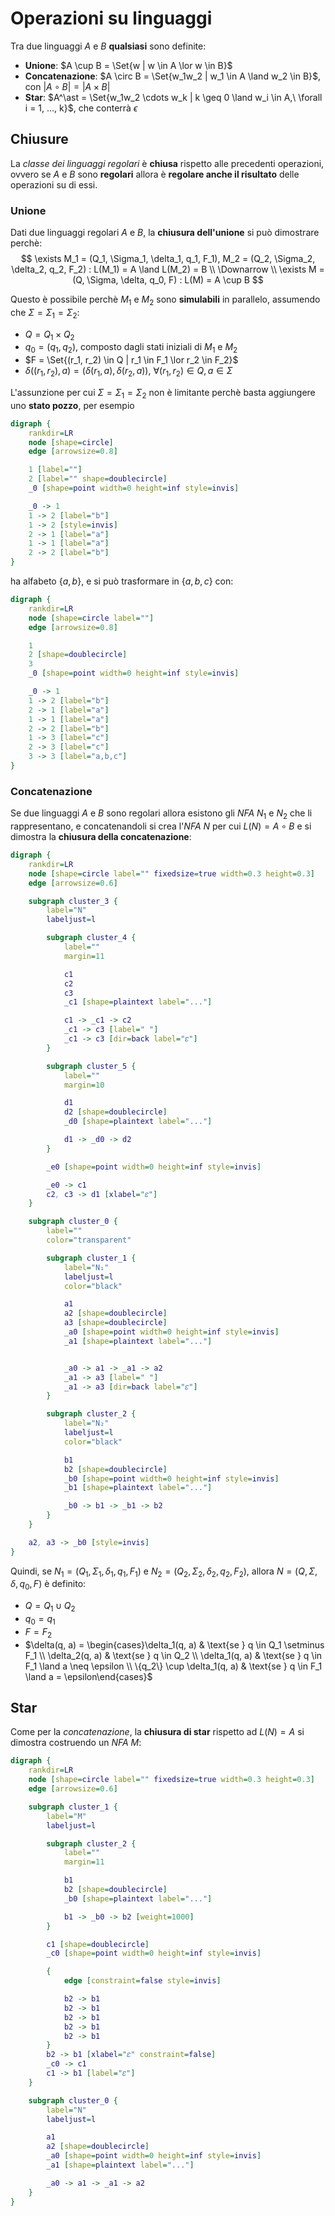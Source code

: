 # Operazioni su linguaggi

Tra due linguaggi $A$ e $B$ **qualsiasi** sono definite:
- **Unione**: $A \cup B = \Set{w | w \in A \lor w \in B}$
- **Concatenazione**: $A \circ B = \Set{w_1w_2 | w_1 \in A \land w_2 \in B}$, con $|A \circ B| = |A \times B|$
- **Star**: $A^\ast = \Set{w_1w_2 \cdots w_k | k \geq 0 \land w_i \in A,\ \forall i = 1, ..., k}$, che conterrà $\epsilon$

## Chiusure

La _classe dei linguaggi regolari_ è **chiusa** rispetto alle precedenti operazioni, ovvero se $A$ e $B$ sono **regolari** allora è **regolare anche il risultato** delle operazioni su di essi.

### Unione

Dati due linguaggi regolari $A$ e $B$, la **chiusura dell'unione** si può dimostrare perchè:
$$
\exists M_1 = (Q_1, \Sigma_1, \delta_1, q_1, F_1), M_2 = (Q_2, \Sigma_2, \delta_2, q_2, F_2) : L(M_1) = A \land L(M_2) = B \\
\Downarrow \\
\exists M = (Q, \Sigma, \delta, q_0, F) : L(M) = A \cup B
$$

Questo è possibile perchè $M_1$ e $M_2$ sono **simulabili** in parallelo, assumendo che $\Sigma = \Sigma_1 = \Sigma_2$:
- $Q = Q_1 \times Q_2$
- $q_0 = (q_1, q_2)$, composto dagli stati iniziali di $M_1$ e $M_2$
- $F = \Set{(r_1, r_2) \in Q | r_1 \in F_1 \lor r_2 \in F_2}$
- $\delta((r_1, r_2), a) = (\delta(r_1, a), \delta(r_2, a)),\ \forall (r_1, r_2) \in Q, a \in \Sigma$

L'assunzione per cui $\Sigma = \Sigma_1 = \Sigma_2$ non è limitante perchè basta aggiungere uno **stato pozzo**, per esempio
```dot process
digraph {
	rankdir=LR
	node [shape=circle]
	edge [arrowsize=0.8]

	1 [label=""]
	2 [label="" shape=doublecircle]
	_0 [shape=point width=0 height=inf style=invis]

	_0 -> 1
	1 -> 2 [label="b"]
	1 -> 2 [style=invis]
	2 -> 1 [label="a"]
	1 -> 1 [label="a"]
	2 -> 2 [label="b"]
}
```
ha alfabeto $\{a, b\}$, e si può trasformare in $\{a, b, c\}$ con:
```dot process
digraph {
	rankdir=LR
	node [shape=circle label=""]
	edge [arrowsize=0.8]

	1
	2 [shape=doublecircle]
	3
	_0 [shape=point width=0 height=inf style=invis]

	_0 -> 1
	1 -> 2 [label="b"]
	2 -> 1 [label="a"]
	1 -> 1 [label="a"]
	2 -> 2 [label="b"]
	1 -> 3 [label="c"]
	2 -> 3 [label="c"]
	3 -> 3 [label="a,b,c"]
}
```

### Concatenazione

Se due linguaggi $A$ e $B$ sono regolari allora esistono gli _NFA_ $N_1$ e $N_2$ che li rappresentano, e concatenandoli si crea l'_NFA_ $N$ per cui $L(N) = A \circ B$ e si dimostra la **chiusura della concatenazione**:
```dot process
digraph {
	rankdir=LR
	node [shape=circle label="" fixedsize=true width=0.3 height=0.3]
	edge [arrowsize=0.6]

	subgraph cluster_3 {
		label="N"
		labeljust=l

		subgraph cluster_4 {
			label=""
			margin=11

			c1
			c2
			c3
			_c1 [shape=plaintext label="..."]

			c1 -> _c1 -> c2
			_c1 -> c3 [label=" "]
			_c1 -> c3 [dir=back label="𝜀"]
		}

		subgraph cluster_5 {
			label=""
			margin=10

			d1
			d2 [shape=doublecircle]
			_d0 [shape=plaintext label="..."]

			d1 -> _d0 -> d2
		}

		_e0 [shape=point width=0 height=inf style=invis]

		_e0 -> c1
		c2, c3 -> d1 [xlabel="𝜀"]
	}

	subgraph cluster_0 {
		label=""
		color="transparent"

		subgraph cluster_1 {
			label="N₁"
			labeljust=l
			color="black"

			a1
			a2 [shape=doublecircle]
			a3 [shape=doublecircle]
			_a0 [shape=point width=0 height=inf style=invis]
			_a1 [shape=plaintext label="..."]


			_a0 -> a1 -> _a1 -> a2
			_a1 -> a3 [label=" "]
			_a1 -> a3 [dir=back label="𝜀"]
		}

		subgraph cluster_2 {
			label="N₂"
			labeljust=l
			color="black"

			b1
			b2 [shape=doublecircle]
			_b0 [shape=point width=0 height=inf style=invis]
			_b1 [shape=plaintext label="..."]

			_b0 -> b1 -> _b1 -> b2
		}
	}

	a2, a3 -> _b0 [style=invis]
}
```

Quindi, se $N_1 = (Q_1, \Sigma_1, \delta_1, q_1, F_1)$ e $N_2 = (Q_2, \Sigma_2, \delta_2, q_2, F_2)$, allora $N = (Q, \Sigma, \delta, q_0, F)$ è definito:
- $Q = Q_1 \cup Q_2$
- $q_0 = q_1$
- $F = F_2$
- $\delta(q, a) = \begin{cases}\delta_1(q, a) & \text{se } q \in Q_1 \setminus F_1 \\ \delta_2(q, a) & \text{se } q \in Q_2 \\ \delta_1(q, a) & \text{se } q \in F_1 \land a \neq \epsilon \\ \{q_2\} \cup \delta_1(q, a) & \text{se } q \in F_1 \land a = \epsilon\end{cases}$

## Star

Come per la _concatenazione_, la **chiusura di star** rispetto ad $L(N) = A$ si dimostra costruendo un _NFA_ $M$:
```dot process
digraph {
	rankdir=LR
	node [shape=circle label="" fixedsize=true width=0.3 height=0.3]
	edge [arrowsize=0.6]

	subgraph cluster_1 {
		label="M"
		labeljust=l

		subgraph cluster_2 {
			label=""
			margin=11

			b1
			b2 [shape=doublecircle]
			_b0 [shape=plaintext label="..."]

			b1 -> _b0 -> b2 [weight=1000]
		}

		c1 [shape=doublecircle]
		_c0 [shape=point width=0 height=inf style=invis]

		{
			edge [constraint=false style=invis]

			b2 -> b1
			b2 -> b1
			b2 -> b1
			b2 -> b1
			b2 -> b1
		}
		b2 -> b1 [xlabel="𝜀" constraint=false]
		_c0 -> c1
		c1 -> b1 [label="𝜀"]
	}

	subgraph cluster_0 {
		label="N"
		labeljust=l

		a1
		a2 [shape=doublecircle]
		_a0 [shape=point width=0 height=inf style=invis]
		_a1 [shape=plaintext label="..."]

		_a0 -> a1 -> _a1 -> a2
	}
}
```
